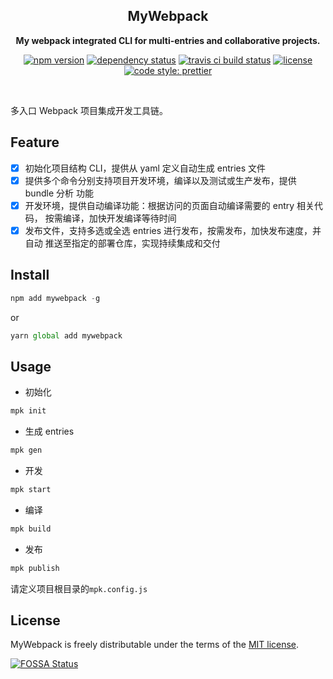 <div align="center">

## MyWebpack

**My webpack integrated CLI for multi-entries and collaborative projects.**

[![npm version](https://img.shields.io/npm/v/mywebpack.svg?maxAge=3600&style=flat)](https://www.npmjs.com/package/mywebpack)
[![dependency status](https://img.shields.io/david/thundernet8/mywebpack.svg?maxAge=3600&style=flat)](https://david-dm.org/thundernet8/mywebpack)
[![travis ci build status](https://img.shields.io/travis/thundernet8/mywebpack/master.svg?maxAge=3600&style=flat)](https://travis-ci.org/thundernet8/MyWebpack)
[![license](https://img.shields.io/npm/l/MyWebpack.svg?maxAge=3600&style=flat)](https://github.com/thundernet8/MyWebpack/LICENSE)
[![code style: prettier](https://img.shields.io/badge/code_style-prettier-ff69b4.svg?style=flat-square)](https://github.com/prettier/prettier)

</div>

<br>

多入口 Webpack 项目集成开发工具链。

## Feature

* [x] 初始化项目结构 CLI，提供从 yaml 定义自动生成 entries 文件
* [x] 提供多个命令分别支持项目开发环境，编译以及测试或生产发布，提供 bundle 分析
      功能
* [x] 开发环境，提供自动编译功能：根据访问的页面自动编译需要的 entry 相关代码，
      按需编译，加快开发编译等待时间
* [x] 发布文件，支持多选或全选 entries 进行发布，按需发布，加快发布速度，并自动
      推送至指定的部署仓库，实现持续集成和交付

## Install

```typescript
npm add mywebpack -g
```

or

```typescript
yarn global add mywebpack
```

## Usage

* 初始化

```typescript
mpk init
```

* 生成 entries

```typescript
mpk gen
```

* 开发

```typescript
mpk start
```

* 编译

```typescript
mpk build
```

* 发布

```typescript
mpk publish
```

请定义项目根目录的`mpk.config.js`

## License

MyWebpack is freely distributable under the terms of the
[MIT license](https://github.com/thundernet8/MyWebpack/blob/master/LICENSE).

[![FOSSA Status](https://app.fossa.io/api/projects/git%2Bgithub.com%2Fthundernet8%2FMyWebpack.svg?type=large)](https://app.fossa.io/projects/git%2Bgithub.com%2Fthundernet8%2FMyWebpack?ref=badge_large)

